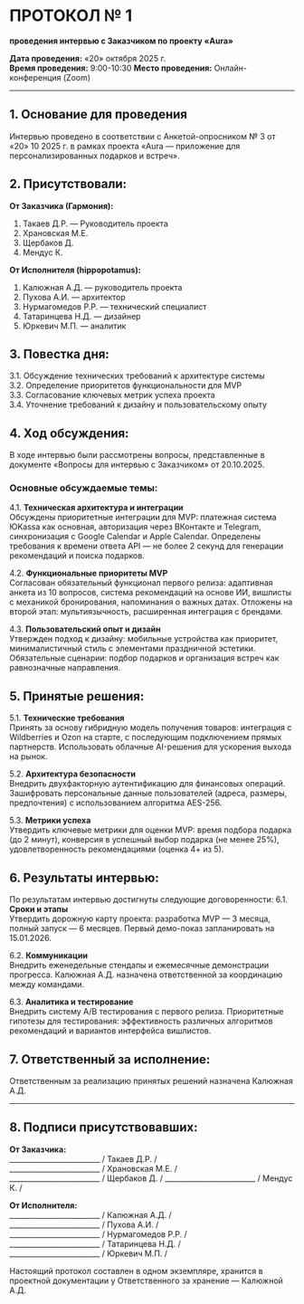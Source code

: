 # ПРОТОКОЛ № 1  
**проведения интервью с Заказчиком по проекту «Aura»**

**Дата проведения:** «20» октября 2025 г.  
**Время проведения:** 9:00-10:30 
**Место проведения:** Онлайн-конференция (Zoom)

---

## 1. Основание для проведения
Интервью проведено в соответствии с Анкетой-опросником № 3 от «20» 10 2025 г. в рамках проекта «Aura — приложение для персонализированных подарков и встреч».

## 2. Присутствовали:

**От Заказчика (Гармония):**
1. Такаев Д.Р. — Руководитель проекта
2. Храновская М.Е.
3. Щербаков Д.
4. Мендус К.

**От Исполнителя (hippopotamus):**
1. Калюжная А.Д. — руководитель проекта
2. Пухова А.И. — архитектор
3. Нурмагомедов Р.Р. — технический специалист
4. Татаринцева Н.Д. — дизайнер
5. Юркевич М.П. — аналитик

## 3. Повестка дня:
3.1. Обсуждение технических требований к архитектуре системы  
3.2. Определение приоритетов функциональности для MVP  
3.3. Согласование ключевых метрик успеха проекта  
3.4. Уточнение требований к дизайну и пользовательскому опыту

## 4. Ход обсуждения:
В ходе интервью были рассмотрены вопросы, представленные в документе «Вопросы для интервью с Заказчиком» от 20.10.2025.

### Основные обсуждаемые темы:
4.1. **Техническая архитектура и интеграции**  
Обсуждены приоритетные интеграции для MVP: платежная система ЮKassa как основная, авторизация через ВКонтакте и Telegram, синхронизация с Google Calendar и Apple Calendar. Определены требования к времени ответа API — не более 2 секунд для генерации рекомендаций и поиска подарков.

4.2. **Функциональные приоритеты MVP**  
Согласован обязательный функционал первого релиза: адаптивная анкета из 10 вопросов, система рекомендаций на основе ИИ, вишлисты с механикой бронирования, напоминания о важных датах. Отложены на второй этап: мультиязычность, расширенная интеграция с брендами.

4.3. **Пользовательский опыт и дизайн**  
Утвержден подход к дизайну: мобильные устройства как приоритет, минималистичный стиль с элементами праздничной эстетики. Обязательные сценарии: подбор подарков и организация встреч как равнозначные направления.

## 5. Принятые решения:
5.1. **Технические требования**  
Принять за основу гибридную модель получения товаров: интеграция с Wildberries и Ozon на старте, с последующим подключением прямых партнерств. Использовать облачные AI-решения для ускорения выхода на рынок.

5.2. **Архитектура безопасности**  
Внедрить двухфакторную аутентификацию для финансовых операций. Зашифровать персональные данные пользователей (адреса, размеры, предпочтения) с использованием алгоритма AES-256.

5.3. **Метрики успеха**  
Утвердить ключевые метрики для оценки MVP: время подбора подарка (до 2 минут), конверсия в успешный выбор подарка (не менее 25%), удовлетворенность рекомендациями (оценка 4+ из 5).

## 6. Результаты интервью:
По результатам интервью достигнуты следующие договоренности:
6.1. **Сроки и этапы**  
Утвердить дорожную карту проекта: разработка MVP — 3 месяца, полный запуск — 6 месяцев. Первый демо-показ запланировать на 15.01.2026.

6.2. **Коммуникации**  
Внедрить еженедельные стендапы и ежемесячные демонстрации прогресса. Калюжная А.Д. назначена ответственной за координацию между командами.

6.3. **Аналитика и тестирование**  
Внедрить систему A/B тестирования с первого релиза. Приоритетные гипотезы для тестирования: эффективность различных алгоритмов рекомендаций и вариантов интерфейса вишлистов.

## 7. Ответственный за исполнение:
Ответственным за реализацию принятых решений назначена Калюжная А.Д.

---

## 8. Подписи присутствовавших:

**От Заказчика:**  
_________________________ / Такаев Д.Р. /  
_________________________ / Храновская М.Е. /  
_________________________ / Щербаков Д. /
_________________________ / Мендус К. /

**От Исполнителя:**  
_________________________ / Калюжная А.Д. /  
_________________________ / Пухова А.И. /  
_________________________ / Нурмагомедов Р.Р. /  
_________________________ / Татаринцева Н.Д. /  
_________________________ / Юркевич М.П. /

Настоящий протокол составлен в одном экземпляре, хранится в проектной документации у Ответственного за хранение — Калюжной А.Д.

